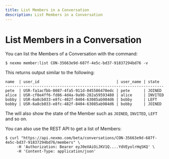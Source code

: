 ```yaml
---
title: List Members in a Conversation
description: List Members in a Conversation
---
```


# List Members in a Conversation

You can list the Members of a Conversation with the command:

``` shell
$ nexmo member:list CON-35663e9d-687f-4e5c-bd37-91837294bd76 -v
```

This returns output similar to the following:

``` shell
name  | user_id                                  | user_name | state
----------------------------------------------------------------------
pete  | USR-fa1acfbb-0087-4fa5-911d-045586470edc | pete      | JOINED
alice | USR-cf0e4ff6-fd86-4d4a-9a90-282a59593480 | alice     | INVITED
bobby | USR-6a8cb033-e8fc-482f-8404-63085ab984d6 | bobby     | LEFT
bobby | USR-6a8cb033-e8fc-482f-8404-63085ab984d6 | bobby     | JOINED
```

The will also show the state of the Member such as `JOINED`, `INVITED`, `LEFT` and so on.

You can also use the REST API to get a list of Members:

``` shell
$ curl "https://api.nexmo.com/beta/conversations/CON-35663e9d-687f-4e5c-bd37-91837294bd76/members" \
     -H 'Authorization: Bearer eyJ0eXAiOiJKV1Q....YdVEyolrHqSKQ' \
     -H 'Content-Type: application/json'
```
